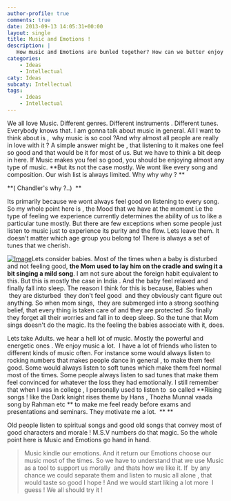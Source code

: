 ```yaml
---
author-profile: true
comments: true
date: 2013-09-13 14:05:31+00:00
layout: single
title: Music and Emotions !
description: |
   How music and Emotions are bunled together? How can we better enjoy the music
categories:
    - Ideas
    - Intellectual
caty: Ideas
subcaty: Intellectual
tags:
    - Ideas
    - Intellectual
---
```


We all love Music. Different genres. Different instruments . Different tunes. Everybody knows that. I am gonna talk about music in general. All I want to think about is ,  why music is so cool ?And why almost all people are really in love with it ? A simple answer might be , that listening to it makes one feel so good and that would be it for most of us. But we have to think a bit deep in here. If Music makes you feel so good, you should be enjoying almost any type of music. **But its not the case mostly. We wont like every song and composition. Our wish list is always limited. Why why why ? **

**( Chandler's why ?..)  **

Its primarily because we wont always feel good on listening to every song. So my whole point here is , the Mood that we have at the moment i.e the type of feeling we experience currently determines the ability of us to like a particular tune mostly. But there are few exceptions when some people just listen to music just to experience its purity and the flow. Lets leave them. It doesn't matter which age group you belong to! There is always a set of tunes that we cherish.

[![Image](http://vickyexplored.files.wordpress.com/2013/09/babylisteningwithheadphones4.jpg?w=446)](http://vickyexplored.files.wordpress.com/2013/09/babylisteningwithheadphones4.jpg)Lets consider babies. Most of the times when a baby is disturbed and not feeling good, **the Mom used to lay him on the cradle and swing it a bit singing a mild song**. I am not sure about the foreign habit equivalent to this. But this is mostly the case in India . And the baby feel relaxed and finally fall into sleep. The reason I think for this is because, Babies when  they are disturbed  they don't feel good  and they obviously cant figure out anything. So when mom sings,  they are submerged into a strong soothing belief, that every thing is taken care of and they are protected .So finally they forget all their worries and fall in to deep sleep. So the tune that Mom sings doesn't do the magic. Its the feeling the babies associate with it, does.

Lets take Adults. we hear a hell lot of music. Mostly the powerful and energetic ones . We enjoy music a lot.  I have a lot of friends who listen to different kinds of music often. For instance some would always listen to rocking numbers that makes people dance in general , to make them feel good. Some would always listen to soft tunes which make them feel normal most of the times. Some people always listen to sad tunes that make them feel convinced for whatever the loss they had emotionally. I still remember that when I was in college , I personally used to listen to  so called **Rising songs ! like the Dark knight rises theme by Hans , Thozha Munnal vaada song by Rahman etc ** to make me feel ready before exams and presentations and seminars. They motivate me a lot.  **
**

Old people listen to spiritual songs and good old songs that convey most of good characters and morale ! M.S.V numbers do that magic. So the whole point here is Music and Emotions go hand in hand.


<blockquote>Music kindle our emotions. And it return our Emotions choose our music most of the times. So we have to understand that we use Music as a tool to support us morally  and thats how we like it. If  by any chance we could separate them and listen to music all alone , that would taste so good I hope ! And we would start liking a lot more  I guess ! We all should try it !</blockquote>
